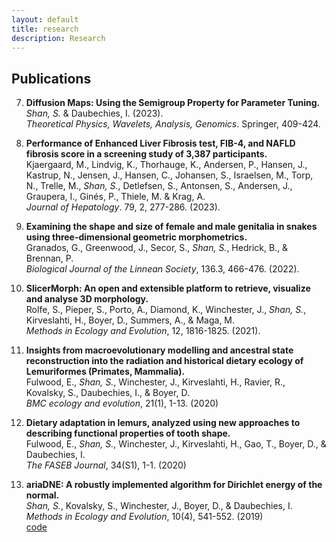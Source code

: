 ```yaml
---
layout: default
title: research
description: Research
---
```

## Publications

7. **Diffusion Maps: Using the Semigroup Property for Parameter Tuning.**  <br />
*Shan, S.* & Daubechies, I. (2023).  <br />
*Theoretical Physics, Wavelets, Analysis, Genomics*. Springer, 409-424.  <br />

6. **Performance of Enhanced Liver Fibrosis test, FIB-4, and NAFLD fibrosis score in a screening study of 3,387 participants.**  <br />
Kjaergaard, M., Lindvig, K., Thorhauge, K., Andersen, P., Hansen, J., Kastrup, N., Jensen, J., Hansen, C., Johansen, S., Israelsen, M., Torp, N., Trelle, M., *Shan, S.*, Detlefsen, S., Antonsen, S., Andersen, J., Graupera, I., Ginés, P., Thiele, M. & Krag, A.  <br />
*Journal of Hepatology*. 79, 2, 277-286. (2023).  <br />

5. **Examining the shape and size of female and male genitalia in snakes using three-dimensional geometric morphometrics.** <br />
Granados, G., Greenwood, J., Secor, S., *Shan, S.*, Hedrick, B., & Brennan, P. <br />
*Biological Journal of the Linnean Society*, 136.3, 466-476. (2022). <br />

4. **SlicerMorph: An open and extensible platform to retrieve, visualize and analyse 3D morphology.** <br />
Rolfe, S., Pieper, S., Porto, A., Diamond, K., Winchester, J., *Shan, S.*, Kirveslahti, H., Boyer, D., Summers, A., & Maga, M. <br />
*Methods in Ecology and Evolution*, 12, 1816-1825. (2021). <br />

3. **Insights from macroevolutionary modelling and ancestral state reconstruction into the radiation and historical dietary ecology of Lemuriformes (Primates, Mammalia).** <br />
Fulwood, E., *Shan, S.*, Winchester, J., Kirveslahti, H., Ravier, R., Kovalsky, S., Daubechies, I., & Boyer, D.<br />
*BMC ecology and evolution*, 21(1), 1-13. (2020) <br />

2. **Dietary adaptation in lemurs, analyzed using new approaches to describing functional properties of tooth shape.** <br />
Fulwood, E., *Shan, S.*, Winchester, J., Kirveslahti, H., Gao, T., Boyer, D., & Daubechies, I. <br />
*The FASEB Journal*, 34(S1), 1-1. (2020) <br />

1. **ariaDNE: A robustly implemented algorithm for Dirichlet energy of the normal.** <br />
*Shan, S.*, Kovalsky, S., Winchester, J., Boyer, D., & Daubechies, I. <br />
*Methods in Ecology and Evolution*, 10(4), 541-552. (2019) <br />
[code](/articles/ariadne.html)

<br />
<br />
<br />
<br />
<br />

